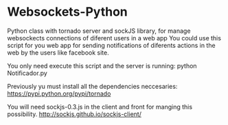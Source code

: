 # Websockets-Python
Python class with tornado server and sockJS library, for manage websockects connections of diferent users in a web app
You could use this script for you web app for sending notifications of diferents actions in the web by the users like facebook site.

You only need execute this script and the server is running: python Notificador.py

Previously yu must install all the dependencies neccesaries:
https://pypi.python.org/pypi/tornado

You will need sockjs-0.3.js in the client and front for manging this possibility.
http://sockjs.github.io/sockjs-client/

